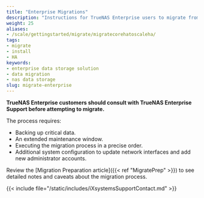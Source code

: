 ```yaml
---
title: "Enterprise Migrations"
description: "Instructions for TrueNAS Enterprise users to migrate from FreeBSD- to Linux-based TrueNAS software."
weight: 25
aliases:
- /scale/gettingstarted/migrate/migratecorehatoscaleha/
tags:
- migrate
- install
- HA
keywords:
- enterprise data storage solution
- data migration
- nas data storage
slug: migrate-enterprise
---
```


**TrueNAS Enterprise customers should consult with TrueNAS Enterprise Support before attempting to migrate.**

The process requires:
* Backing up critical data.
* An extended maintenance window.
* Executing the migration process in a precise order.
* Additional system configuration to update network interfaces and add new administrator accounts.

Review the [Migration Preparation article]({{< ref "MigratePrep" >}}) to see detailed notes and caveats about the migration process.

{{< include file="/static/includes/iXsystemsSupportContact.md" >}}
